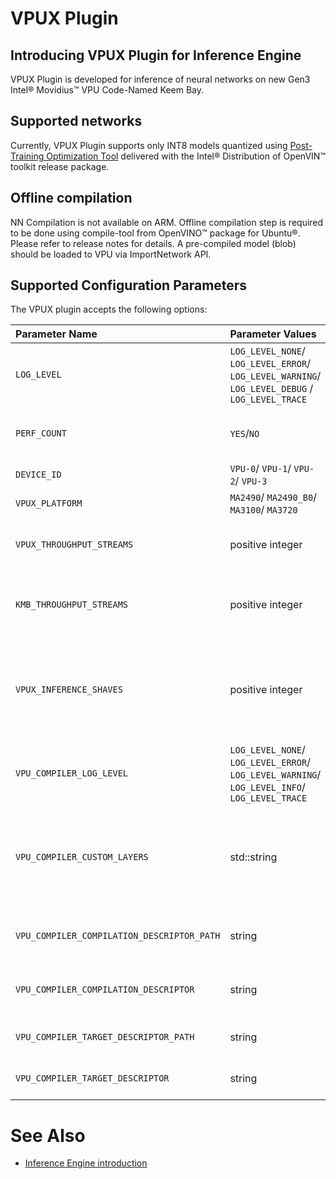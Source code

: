 # VPUX Plugin

## Introducing VPUX Plugin for Inference Engine

VPUX Plugin is developed for inference of neural networks on new Gen3 Intel&reg; Movidius&trade; VPU Code-Named Keem Bay.

## Supported networks

Currently, VPUX Plugin supports only INT8 models quantized using [Post-Training Optimization Tool](https://docs.openvinotoolkit.org/latest/pot_README.html) delivered with the Intel&reg; Distribution of OpenVIN&trade; toolkit release package.


## Offline compilation

NN Compilation is not available on ARM. Offline compilation step is required to be done using compile-tool from OpenVINO&trade; package for Ubuntu&reg;. 
Please refer to release notes for details. 
A pre-compiled model (blob) should be loaded to VPU via ImportNetwork API.


## Supported Configuration Parameters


The VPUX plugin accepts the following options:

| Parameter Name        | Parameter Values | Default Value    | Description                                                                        |
| :---                  | :---             | :---       | :---                                                                               |
| `LOG_LEVEL`    | `LOG_LEVEL_NONE`/ `LOG_LEVEL_ERROR`/ `LOG_LEVEL_WARNING`/ `LOG_LEVEL_DEBUG` / `LOG_LEVEL_TRACE` | `LOG_LEVEL_NONE` | Set log level for VPUX plugin |
| `PERF_COUNT` | `YES`/`NO` | `NO` | Enable or disable performance counter |
| `DEVICE_ID`    | `VPU-0`/ `VPU-1`/ `VPU-2`/ `VPU-3` | `VPU-0` | `VPU-0` | Device identifier |
| `VPUX_PLATFORM`    | `MA2490`/ `MA2490_B0`/ `MA3100`/ `MA3720` | `MA2490` | Device platform |
| `VPUX_THROUGHPUT_STREAMS`    | positive integer | 2 | Set the number of threads to use for model execution |
| `KMB_THROUGHPUT_STREAMS`    | positive integer | 2 | **[Deprecated]** Set the number of threads to use for model execution |
| `VPUX_INFERENCE_SHAVES`    | positive integer | 0 | Set the number of shaves to be used by NNCore plug-in during inference. 0 - use default value |
| `VPU_COMPILER_LOG_LEVEL`    | `LOG_LEVEL_NONE`/ `LOG_LEVEL_ERROR`/ `LOG_LEVEL_WARNING`/ `LOG_LEVEL_INFO`/ `LOG_LEVEL_TRACE` | `LOG_LEVEL_INFO` | Set log level for mcmCompiler |
| `VPU_COMPILER_CUSTOM_LAYERS` | std::string | empty | Path to custom layer binding xml file. Custom layer has higher priority over native implementation |
| `VPU_COMPILER_COMPILATION_DESCRIPTOR_PATH`    | string | 'mcm_config/compilation' | Path to folder with compilation config files |
| `VPU_COMPILER_COMPILATION_DESCRIPTOR`    | string | 'release_kmb' | Name of config file for network compilation |
| `VPU_COMPILER_TARGET_DESCRIPTOR_PATH`    | string | 'mcm_config/target' | Path to folder with target config files |
| `VPU_COMPILER_TARGET_DESCRIPTOR`    | string | 'release_kmb' | Name of config file for target device |


# See Also

* [Inference Engine introduction](https://gitlab-icv.inn.intel.com/inference-engine/dldt/blob/master/docs/IE_DG/inference_engine_intro.md)
